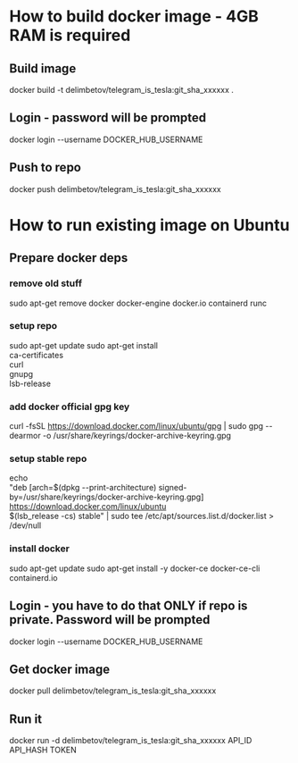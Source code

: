 # How to build docker image - 4GB RAM is required
## Build image
docker build -t delimbetov/telegram_is_tesla:git_sha_xxxxxx .

## Login - password will be prompted
docker login --username DOCKER_HUB_USERNAME

## Push to repo
docker push delimbetov/telegram_is_tesla:git_sha_xxxxxx

# How to run existing image on Ubuntu
## Prepare docker deps
### remove old stuff
sudo apt-get remove docker docker-engine docker.io containerd runc

### setup repo
sudo apt-get update
sudo apt-get install \
    ca-certificates \
    curl \
    gnupg \
    lsb-release

### add docker official gpg key
curl -fsSL https://download.docker.com/linux/ubuntu/gpg | sudo gpg --dearmor -o /usr/share/keyrings/docker-archive-keyring.gpg

### setup stable repo
echo \
  "deb [arch=$(dpkg --print-architecture) signed-by=/usr/share/keyrings/docker-archive-keyring.gpg] https://download.docker.com/linux/ubuntu \
  $(lsb_release -cs) stable" | sudo tee /etc/apt/sources.list.d/docker.list > /dev/null

### install docker
sudo apt-get update
sudo apt-get install -y docker-ce docker-ce-cli containerd.io

## Login - you have to do that ONLY if repo is private. Password will be prompted
docker login --username DOCKER_HUB_USERNAME

## Get docker image
docker pull delimbetov/telegram_is_tesla:git_sha_xxxxxx

## Run it
docker run -d delimbetov/telegram_is_tesla:git_sha_xxxxxx API_ID API_HASH TOKEN